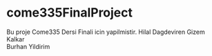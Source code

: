 # come335FinalProject
Bu proje Come335 Dersi Finali icin yapilmistir. 
Hilal Dagdeviren 
Gizem Kalkar  
Burhan Yildirim
